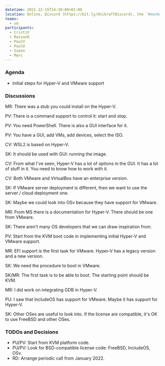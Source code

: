 ```yaml
---
datetime: 2021-12-15T14:30:00+01:00
location: Online, Discord (https://bit.ly/UnikraftDiscord), the `#monkey-business` voice channel
teams:
  - vm
participants:
  - CristiV
  - RazvanD
  - PaulV
  - PaulU
  - Simon
  - Marc
---
```


### Agenda

* Initial steps for Hyper-V and VMware support

### Discussions

MR: There was a stub you could install on the Hyper-V.

PV: There is a command support to control it: start and stop.

PV: You need PowerShell.
There is also a GUI interface for it.

PV: You have a GUI, add VMs, add devices, select the ISO.

CV: WSL2 is based on Hyper-V.

SK: It should be used with GUI: running the image.

CV: From what I've seen, Hyper-V has a lot of options in the GUI.
It has a lot of stuff in it.
You need to know how to work with it.

CV: Both VMware and VirtualBox have an enterprise version.

SK: If VMware server deployment is different, then we want to use the server / cloud deployment one.

SK: Maybe we could look into OSv because they have support for VMware.

MR: From MS there is a documentation for Hyper-V.
There should be one from VMware.

SK: There aren't many OS developers that we can draw inspiration from.

PV: Start from the KVM boot code in implementing initial Hyper-V and VMware support.

MR: EFI support is the first task for VMware.
Hyper-V has a legacy version and a new version.

SK: We need the procedure to boot in VMware.

SK/MR: The first task is to be able to boot.
The starting point should be KVM.

MR: I did work on integrating GDB in Hyper-V.

PU: I saw that IncludeOS has support for VMware.
Maybe it has support for Hyper-V.

SK: Other OSes are useful to look into.
If the license are compatible, it's OK to use FreeBSD and other OSes.

### TODOs and Decisions

* PU/PV: Start from KVM platform code.
* PU/PV: Look for BSD-compatible license code: FreeBSD, IncludeOS, OSv.
* RD: Arrange periodic call from January 2022.

